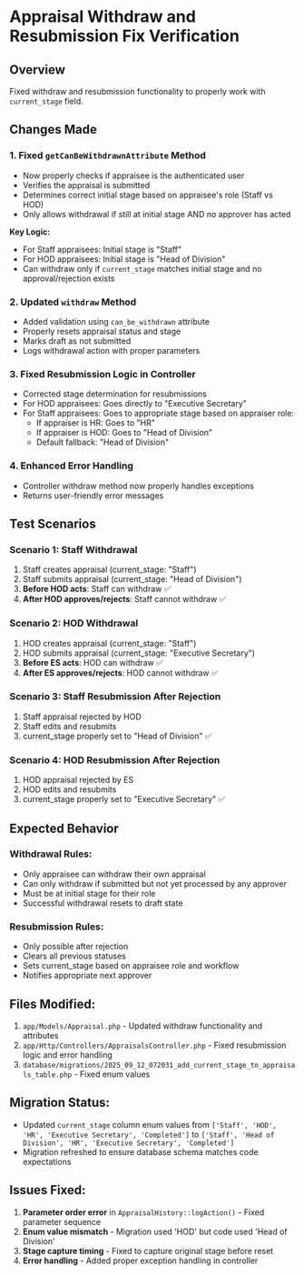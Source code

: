 # Appraisal Withdraw and Resubmission Fix Verification

## Overview
Fixed withdraw and resubmission functionality to properly work with `current_stage` field.

## Changes Made

### 1. Fixed `getCanBeWithdrawnAttribute` Method
- Now properly checks if appraisee is the authenticated user
- Verifies the appraisal is submitted
- Determines correct initial stage based on appraisee's role (Staff vs HOD)
- Only allows withdrawal if still at initial stage AND no approver has acted

**Key Logic:**
- For Staff appraisees: Initial stage is "Staff"
- For HOD appraisees: Initial stage is "Head of Division"
- Can withdraw only if `current_stage` matches initial stage and no approval/rejection exists

### 2. Updated `withdraw` Method
- Added validation using `can_be_withdrawn` attribute
- Properly resets appraisal status and stage
- Marks draft as not submitted
- Logs withdrawal action with proper parameters

### 3. Fixed Resubmission Logic in Controller
- Corrected stage determination for resubmissions
- For HOD appraisees: Goes directly to "Executive Secretary"
- For Staff appraisees: Goes to appropriate stage based on appraiser role:
  - If appraiser is HR: Goes to "HR"
  - If appraiser is HOD: Goes to "Head of Division"
  - Default fallback: "Head of Division"

### 4. Enhanced Error Handling
- Controller withdraw method now properly handles exceptions
- Returns user-friendly error messages

## Test Scenarios

### Scenario 1: Staff Withdrawal
1. Staff creates appraisal (current_stage: "Staff")
2. Staff submits appraisal (current_stage: "Head of Division")
3. **Before HOD acts**: Staff can withdraw ✅
4. **After HOD approves/rejects**: Staff cannot withdraw ✅

### Scenario 2: HOD Withdrawal
1. HOD creates appraisal (current_stage: "Staff")
2. HOD submits appraisal (current_stage: "Executive Secretary")
3. **Before ES acts**: HOD can withdraw ✅
4. **After ES approves/rejects**: HOD cannot withdraw ✅

### Scenario 3: Staff Resubmission After Rejection
1. Staff appraisal rejected by HOD
2. Staff edits and resubmits
3. current_stage properly set to "Head of Division" ✅

### Scenario 4: HOD Resubmission After Rejection
1. HOD appraisal rejected by ES
2. HOD edits and resubmits
3. current_stage properly set to "Executive Secretary" ✅

## Expected Behavior

### Withdrawal Rules:
- Only appraisee can withdraw their own appraisal
- Can only withdraw if submitted but not yet processed by any approver
- Must be at initial stage for their role
- Successful withdrawal resets to draft state

### Resubmission Rules:
- Only possible after rejection
- Clears all previous statuses
- Sets current_stage based on appraisee role and workflow
- Notifies appropriate next approver

## Files Modified:
1. `app/Models/Appraisal.php` - Updated withdraw functionality and attributes
2. `app/Http/Controllers/AppraisalsController.php` - Fixed resubmission logic and error handling
3. `database/migrations/2025_09_12_072031_add_current_stage_to_appraisals_table.php` - Fixed enum values

## Migration Status:
- Updated `current_stage` column enum values from `['Staff', 'HOD', 'HR', 'Executive Secretary', 'Completed']` to `['Staff', 'Head of Division', 'HR', 'Executive Secretary', 'Completed']`
- Migration refreshed to ensure database schema matches code expectations

## Issues Fixed:
1. **Parameter order error** in `AppraisalHistory::logAction()` - Fixed parameter sequence
2. **Enum value mismatch** - Migration used 'HOD' but code used 'Head of Division'
3. **Stage capture timing** - Fixed to capture original stage before reset
4. **Error handling** - Added proper exception handling in controller

